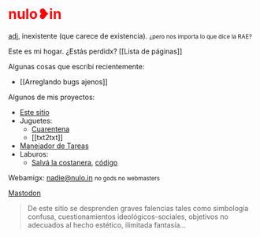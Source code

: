 <h1 style=color:red;margin-top:0>nulo❥in</h1>

<p><abbr title="adjetivo">adj.</abbr> inexistente (que carece de existencia).
<small>¿pero nos importa lo que dice la RAE?</small></p>

Este es mi hogar. ¿Estás perdidx? [[Lista de páginas]]

Algunas cosas que escribí recientemente:

-	[[Arreglando bugs ajenos]]

Algunos de mis proyectos:

-	[Este sitio](https://cgit.nulo.in/sitio)
-	Juguetes:
	-	[Cuarentena](https://cuarentena.nulo.in)
	-	[[txt2txt]]
-	[Manejador de Tareas](https://tareas.nulo.in)
-	Laburos:
	-	[Salvá la costanera](https://salvalacostanera.com.ar), [código](https://gitea.nulo.in/Nulo/salva-la-costanera)

Webamigx: [nadie@nulo.in](mailto:nadie@nulo.in) <small>no gods no webmasters</small>

<a rel="me noopener noreferrer" href="https://todon.eu/@Nulo">Mastodon</a>

> De este sitio se desprenden graves falencias tales como simbología confusa, cuestionamientos ideológicos-sociales, objetivos no adecuados al hecho estético, ilimitada fantasía...
